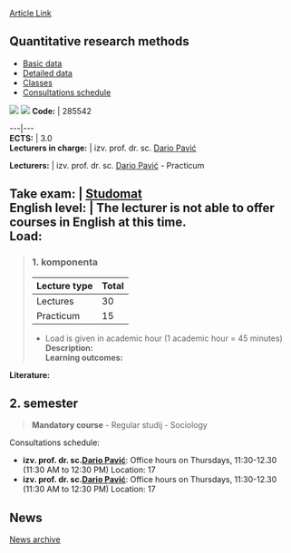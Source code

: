 [Article Link](https://www.fhs.hr/en/course/qrm_b)

## Quantitative research methods
  * [Basic data](https://www.fhs.hr/en/course/qrm_b#v1id-523824_369707_1_0 "Basic data")
  * [Detailed data](https://www.fhs.hr/en/course/qrm_b#v1id-523824_369707_1_1 "Detailed data")
  * [Classes](https://www.fhs.hr/en/course/qrm_b#v1id-523824_369707_1_2 "Classes")
  * [Consultations schedule](https://www.fhs.hr/en/course/qrm_b#v1id-523824_369707_1_3 "Consultations schedule")


[![](https://www.fhs.hr/img/flags/gif/hr.gif)](https://www.fhs.hr/predmet/kmi_c) [![](https://www.fhs.hr/img/flags/gif/gb.gif)](https://www.fhs.hr/en/course/qrm_b)
**Code:** |  285542  
  
---|---  
**ECTS:** |  3.0   
**Lecturers in charge:** |  izv. prof. dr. sc. [Dario Pavić](https://www.fhs.hr/staff/dario.pavic)   
  
**Lecturers:** |  izv. prof. dr. sc. [Dario Pavić](https://www.fhs.hr/djelatnik/dario.pavic) - Practicum  
  
**Take exam:** |  [Studomat](http://www.isvu.hr/studomat)  
**English level:** |  The lecturer is not able to offer courses in English at this time.   
**Load:**  
---  
> ### 1. komponenta
> | Lecture type | Total  
> ---|---  
> Lectures | 30  
> Practicum | 15  
> * Load is given in academic hour (1 academic hour = 45 minutes)   
**Description:**  
> **Learning outcomes:**  

  
**Literature:**  

  
**2. semester**  
---  
> **Mandatory course** - Regular studij - Sociology  
>   
Consultations schedule: 
  * **izv. prof. dr. sc.[Dario Pavić](https://www.fhs.hr/staff/dario.pavic)**: 
Office hours on Thursdays, 11:30-12.30 (11:30 AM to 12:30 PM)
Location: 17 
  * **izv. prof. dr. sc.[Dario Pavić](https://www.fhs.hr/djelatnik/dario.pavic)**: 
Office hours on Thursdays, 11:30-12.30 (11:30 AM to 12:30 PM)
Location: 17 


## News
[News archive](https://www.fhs.hr/en/course/qrm_b?@=21tug#news_132911 "News archive")
